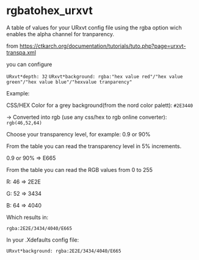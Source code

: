 # rgbatohex_urxvt
A table of values for your URxvt config file using the rgba option wich enables the alpha channel for tranparency.

from https://ctkarch.org/documentation/tutorials/tuto.php?page=urxvt-transpa.xml

you can configure 

`URxvt*depth: 32`
`URxvt*background: rgba:"hex value red"/"hex value green"/"hex value blue"/"hexvalue tranparency"`

Example:

  CSS/HEX Color for a grey background(from the nord color palett): `#2E3440`

   -> Converted into rgb (use any css/hex to rgb online converter): `rgb(46,52,64)`

  Choose your transparency level, for example: 0.9 or 90%

From the table you can read the transparency level in 5% increments.

  0.9 or 90% => E665

From the table you can read the RGB values from 0 to 255

  R: 46 => 2E2E

  G: 52 => 3434

  B: 64 => 4040

Which results in:

  `rgba:2E2E/3434/4040/E665`
  
In your .Xdefaults config file:

  `URxvt*background: rgba:2E2E/3434/4040/E665`
